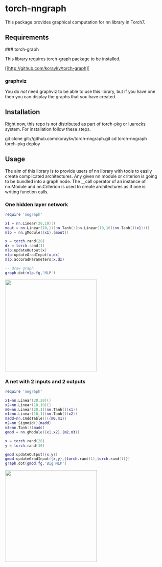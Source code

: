 # torch-nngraph

This package provides graphical computation for nn library in Torch7.

## Requirements

### torch-graph

This library requires torch-graph package to be installed.

[[http://github.com/koraykv/torch-graph]]

### graphviz

You do *not* need graphviz to be able to use this library, but if you have one then you can display the graphs that you have created.

## Installation

Right now, this repo is not distributed as part of torch-pkg or luarocks system. For installation follow these steps.

git clone git://github.com/koraykv/torch-nngraph.git
cd torch-nngraph
torch-pkg deploy 


## Usage

The aim of this library is to provide users of nn library with tools to easily create complicated architectures. Any given nn module or criterion is going to be bundled into a graph node. The __call operator of an instance of nn.Module and nn.Criterion is used to create architectures as if one is writing function calls.

### One hidden layer network

```lua
require 'nngraph'

x1 = nn.Linear(20,10)()
mout = nn.Linear(10,1)(nn.Tanh()(nn.Linear(10,10)(nn.Tanh()(x1))))
mlp = nn.gModule({x1},{mout})

x = torch.rand(20)
dx = torch.rand(1)
mlp:updateOutput(x)
mlp:updateGradInput(x,dx)
mlp:accGradParameters(x,dx)

-- draw graph
graph.dot(mlp.fg,'MLP')


```

<img src= "https://raw.github.com/koraykv/torch-nngraph/master/doc/mlp.png" width="300px"/>
<!-- ![mlp](https://raw.github.com/koraykv/torch-nngraph/master/doc/mlp.png) -->

### A net with 2 inputs and 2 outputs

```lua
require 'nngraph'

x1=nn.Linear(20,20)()
x2=nn.Linear(10,10)()
m0=nn.Linear(20,1)(nn.Tanh()(x1))
m1=nn.Linear(10,1)(nn.Tanh()(x2))
madd=nn.CAddTable()({m0,m1})
m2=nn.Sigmoid()(madd)
m3=nn.Tanh()(madd)
gmod = nn.gModule({x1,x2},{m2,m3})

x = torch.rand(20)
y = torch.rand(10)

gmod:updateOutput({x,y})
gmod:updateGradInput({x,y},{torch.rand(1),torch.rand(1)})
graph.dot(gmod.fg,'Big MLP')

```

<img src= "https://raw.github.com/koraykv/torch-nngraph/master/doc/mlp2.png" width="300px"/>
<!-- ![bigmlp](https://raw.github.com/koraykv/torch-nngraph/master/doc/mlp2.png) -->
